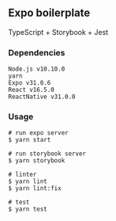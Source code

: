 ## Expo boilerplate

TypeScript + Storybook + Jest

### Dependencies
```
Node.js v10.10.0
yarn
Expo v31.0.6
React v16.5.0
ReactNative v31.0.0
```

### Usage
```
# run expo server
$ yarn start

# run storybook server
$ yarn storybook

# linter
$ yarn lint
$ yarn lint:fix

# test
$ yarn test
```

